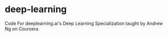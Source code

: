 # deep-learning
Code For deeplearning.ai's Deep Learning Specialization taught by Andrew Ng on Coursera.
